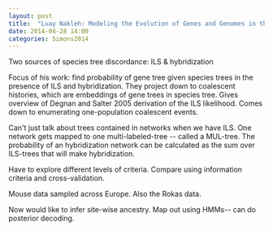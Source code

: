 ```yaml
---
layout: post
title:  "Luay Nakleh: Modeling the Evolution of Genes and Genomes in the Presence of ILS and Hybridization"
date: 2014-04-28 14:00
categories: Simons2014
---
```


Two sources of species tree discordance: ILS & hybridization

Focus of his work: find probability of gene tree given species trees in the presence of ILS and hybridization.
They project down to coalescent histories, which are embeddings of gene trees in species tree.
Gives overview of Degnan and Salter 2005 derivation of the ILS likelihood.
Comes down to enumerating one-population coalescent events.

Can't just talk about trees contained in networks when we have ILS.
One network gets mapped to one multi-labeled-tree -- called a MUL-tree.
The probability of an hybridization network can be calculated as the sum over ILS-trees that will make hybridization.

Have to explore different levels of criteria.
Compare using information criteria and cross-validation.

Mouse data sampled across Europe.
Also the Rokas data.

Now would like to infer site-wise ancestry.
Map out using HMMs-- can do posterior decoding.
